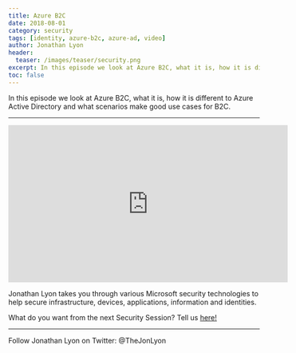 ```yaml
---
title: Azure B2C
date: 2018-08-01
category: security
tags: [identity, azure-b2c, azure-ad, video]
author: Jonathan Lyon
header:
  teaser: /images/teaser/security.png
excerpt: In this episode we look at Azure B2C, what it is, how it is different to Azure Active Directory and what scenarios make good use cases for B2C.
toc: false
---
```


In this episode we look at Azure B2C, what it is, how it is different to Azure Active Directory and what scenarios make good use cases for B2C.

----------

<iframe width="560" height="315" src="https://www.youtube.com/embed/0XbPVZzy7NA" frameborder="0" allow="autoplay; encrypted-media" allowfullscreen></iframe>


Jonathan Lyon takes you through various Microsoft security technologies to help secure infrastructure, devices, applications, information and identities.


What do you want from the next Security Session? Tell us [here!](http://aka.ms/SecuritySessionVote)

----------

Follow Jonathan Lyon on Twitter: @TheJonLyon
